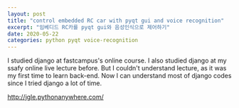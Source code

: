 ```yaml
---
layout: post
title: "control embedded RC car with pyqt gui and voice recognition"
excerpt: "임베디드 RC카를 pyqt gui와 음성인식으로 제어하기"
date: 2020-05-22
categories: python pyqt voice-recognition
---
```


I studied django at fastcampus's online course.
I also studied django at my ssafy online live lecture before. 
But I couldn't understand lecture, as it was my first time to learn back-end.
Now I can understand most of django codes since I tried django a lot of time.

<http://jgle.pythonanywhere.com/>
